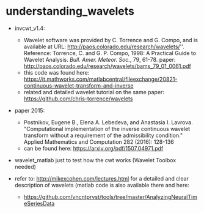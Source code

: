 # understanding_wavelets

* invcwt_v1.4:
  * Wavelet software was provided by C. Torrence and G. Compo, and is available at URL:    http://paos.colorado.edu/research/wavelets/''. Reference: Torrence, C. and G. P. Compo, 1998: A Practical Guide to Wavelet   Analysis. <I>Bull. Amer. Meteor. Soc.</I>, 79, 61-78. paper: http://paos.colorado.edu/research/wavelets/bams_79_01_0061.pdf
  * this code was found here: https://it.mathworks.com/matlabcentral/fileexchange/20821-continuous-wavelet-transform-and-inverse
  * related and detailed wavelet tutorial on the same paper: https://github.com/chris-torrence/wavelets


* paper 2015: 
  * Postnikov, Eugene B., Elena A. Lebedeva, and Anastasia I. Lavrova. "Computational implementation of the inverse continuous wavelet transform without a requirement of the admissibility condition." Applied Mathematics and Computation 282 (2016): 128-136
  * can be found here: https://arxiv.org/pdf/1507.04971.pdf


* wavelet_matlab just to test how the cwt works (Wavelet Toolbox needed)

* refer to: http://mikexcohen.com/lectures.html for a detailed and clear description of wavelets (matlab code is also available there and here:
  * https://github.com/vncntprvst/tools/tree/master/AnalyzingNeuralTimeSeriesData
